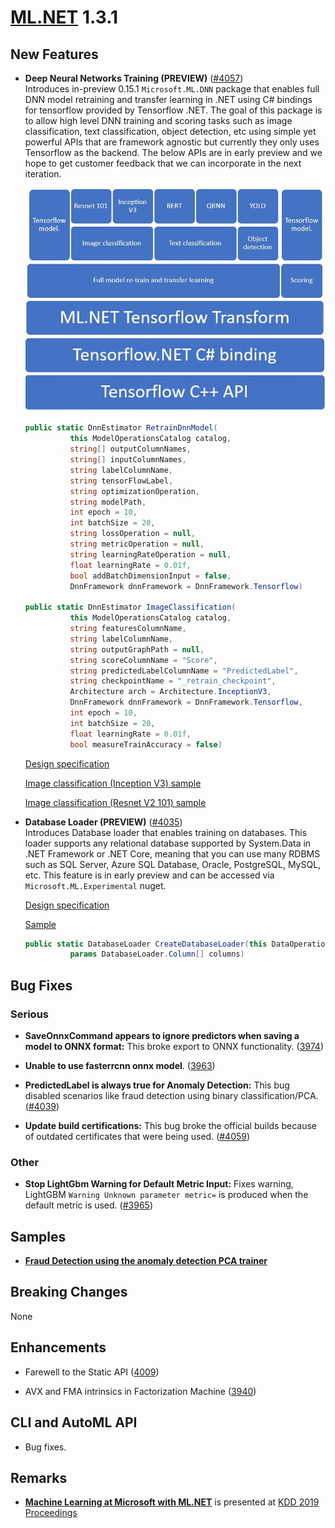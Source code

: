 # [ML.NET](http://dot.net/ml) 1.3.1

## **New Features**
- **Deep Neural Networks Training (PREVIEW)** ([#4057](https://github.com/dotnet/machinelearning/pull/4057))  
  Introduces in-preview 0.15.1 `Microsoft.ML.DNN` package that enables full DNN model retraining and transfer learning in .NET using C# bindings for tensorflow provided by Tensorflow .NET. The goal of this package is to allow high level DNN training and scoring tasks such as image classification, text classification, object detection, etc using simple yet powerful APIs that are framework agnostic but currently they only uses Tensorflow as the backend. The below APIs are in early preview and we hope to get customer feedback that we can incorporate in the next iteration.

  ![DNN stack](dnn_stack.jpg)

  ```cs
  public static DnnEstimator RetrainDnnModel(
            this ModelOperationsCatalog catalog,
            string[] outputColumnNames,
            string[] inputColumnNames,
            string labelColumnName,
            string tensorFlowLabel,
            string optimizationOperation,
            string modelPath,
            int epoch = 10,
            int batchSize = 20,
            string lossOperation = null,
            string metricOperation = null,
            string learningRateOperation = null,
            float learningRate = 0.01f,
            bool addBatchDimensionInput = false,
            DnnFramework dnnFramework = DnnFramework.Tensorflow)

  public static DnnEstimator ImageClassification(
            this ModelOperationsCatalog catalog,
            string featuresColumnName,
            string labelColumnName,
            string outputGraphPath = null,
            string scoreColumnName = "Score",
            string predictedLabelColumnName = "PredictedLabel",
            string checkpointName = "_retrain_checkpoint",
            Architecture arch = Architecture.InceptionV3,
            DnnFramework dnnFramework = DnnFramework.Tensorflow,
            int epoch = 10,
            int batchSize = 20,
            float learningRate = 0.01f,
            bool measureTrainAccuracy = false)

  ```

  [Design specification](https://github.com/dotnet/machinelearning/blob/cd591dd492833964b6829e8bb2411fb81665ac6d/docs/specs/DNN/dnn_api_spec.md)

  [Image classification (Inception V3) sample](https://github.com/dotnet/machinelearning/blob/master/docs/samples/Microsoft.ML.Samples/Dynamic/ImageClassification/InceptionV3TransferLearning.cs)

  [Image classification (Resnet V2 101) sample](https://github.com/dotnet/machinelearning/blob/master/docs/samples/Microsoft.ML.Samples/Dynamic/ImageClassification/ResnetV2101TransferLearning.cs)

- **Database Loader (PREVIEW)** ([#4035](https://github.com/dotnet/machinelearning/pull/4035))  
  Introduces Database loader that enables training on databases. This loader supports any relational database supported by System.Data in .NET Framework or .NET Core, meaning that you can use many RDBMS such as SQL Server, Azure SQL Database, Oracle, PostgreSQL, MySQL, etc. This feature is in early preview and can be accessed via `Microsoft.ML.Experimental` nuget. 

  [Design specification](https://github.com/dotnet/machinelearning/pull/3857) 
  
  [Sample](https://github.com/dotnet/machinelearning/blob/master/test/Microsoft.ML.Tests/DatabaseLoaderTests.cs)  

  ```cs
  public static DatabaseLoader CreateDatabaseLoader(this DataOperationsCatalog catalog,
            params DatabaseLoader.Column[] columns)
  ```    

## **Bug Fixes**
### Serious
- **SaveOnnxCommand appears to ignore predictors when saving a model to ONNX format:** This broke export to ONNX functionality. ([3974](https://github.com/dotnet/machinelearning/issues/3974))

- **Unable to use fasterrcnn onnx model**. ([3963](https://github.com/dotnet/machinelearning/pull/3963))

- **PredictedLabel is always true for Anomaly Detection:** This bug disabled scenarios like fraud detection using binary classification/PCA. ([#4039](https://github.com/dotnet/machinelearning/pull/4039))

- **Update build certifications:** This bug broke the official builds because of outdated certificates that were being used. ([#4059](https://github.com/dotnet/machinelearning/pull/4059))

### Other
- **Stop LightGbm Warning for Default Metric Input:** Fixes warning, LightGBM `Warning Unknown parameter metric=` is produced when the default metric is used. ([#3965](https://github.com/dotnet/machinelearning/pull/40079))

## **Samples**
- [**Fraud Detection using the anomaly detection PCA trainer**](https://github.com/dotnet/machinelearning-samples/tree/master/samples/csharp/getting-started/AnomalyDetection_CreditCardFraudDetection)

## **Breaking Changes**
None

## **Enhancements**
- Farewell to the Static API ([4009](https://github.com/dotnet/machinelearning/pull/4009))

- AVX and FMA intrinsics in Factorization Machine ([3940](https://github.com/dotnet/machinelearning/pull/3940))
 
## **CLI and AutoML API**
  - Bug fixes.

## **Remarks**
- [**Machine Learning at Microsoft with ML.NET**](https://arxiv.org/pdf/1905.05715.pdf) is presented at [KDD 2019 Proceedings](https://www.kdd.org/kdd2019/proceedings)





